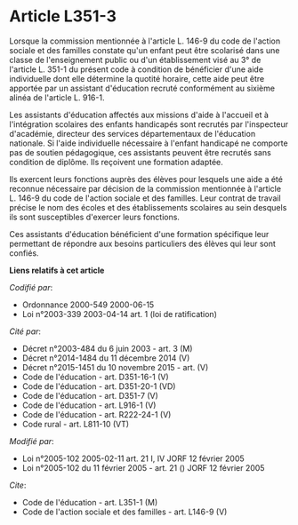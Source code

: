 # Article L351-3

Lorsque la commission mentionnée à l'article L. 146-9 du code de l'action sociale et des familles constate qu'un enfant peut
être scolarisé dans une classe de l'enseignement public ou d'un établissement visé au 3° de l'article L. 351-1 du présent
code à condition de bénéficier d'une aide individuelle dont elle détermine la quotité horaire, cette aide peut être apportée
par un assistant d'éducation recruté conformément au sixième alinéa de l'article L. 916-1.

Les assistants d'éducation affectés aux missions d'aide à l'accueil et à l'intégration scolaires des enfants handicapés sont
recrutés par l'inspecteur d'académie, directeur des services départementaux de l'éducation nationale. Si l'aide individuelle
nécessaire à l'enfant handicapé ne comporte pas de soutien pédagogique, ces assistants peuvent être recrutés sans condition
de diplôme. Ils reçoivent une formation adaptée.

Ils exercent leurs fonctions auprès des élèves pour lesquels une aide a été reconnue nécessaire par décision de la commission
mentionnée à l'article L. 146-9 du code de l'action sociale et des familles. Leur contrat de travail précise le nom des
écoles et des établissements scolaires au sein desquels ils sont susceptibles d'exercer leurs fonctions.

Ces assistants d'éducation bénéficient d'une formation spécifique leur permettant de répondre aux besoins particuliers des
élèves qui leur sont confiés.

**Liens relatifs à cet article**

_Codifié par_:

  - Ordonnance 2000-549 2000-06-15
  - Loi n°2003-339 2003-04-14 art. 1 (loi de ratification)

_Cité par_:

  - Décret n°2003-484 du 6 juin 2003 - art. 3 (M)
  - Décret n°2014-1484 du 11 décembre 2014 (V)
  - Décret n°2015-1451 du 10 novembre 2015 - art. (V)
  - Code de l'éducation - art. D351-16-1 (V)
  - Code de l'éducation - art. D351-20-1 (VD)
  - Code de l'éducation - art. D351-7 (V)
  - Code de l'éducation - art. L916-1 (V)
  - Code de l'éducation - art. R222-24-1 (V)
  - Code rural - art. L811-10 (VT)

_Modifié par_:

  - Loi n°2005-102 2005-02-11 art. 21 I, IV JORF 12 février 2005
  - Loi n°2005-102 du 11 février 2005 - art. 21 () JORF 12 février 2005

_Cite_:

  - Code de l'éducation - art. L351-1 (M)
  - Code de l'action sociale et des familles - art. L146-9 (V)
